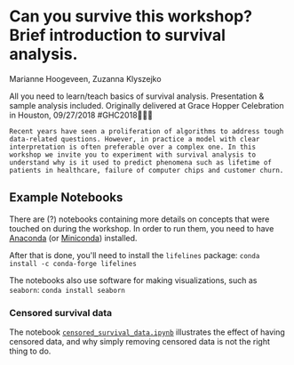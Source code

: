 # Can you survive this workshop? Brief introduction to survival analysis.
Marianne Hoogeveen, Zuzanna Klyszejko

All you need to learn/teach basics of survival analysis. Presentation &amp; sample analysis included. Originally delivered at Grace Hopper Celebration in Houston, 09/27/2018 #GHC2018👩🏾‍💻

```Recent years have seen a proliferation of algorithms to address tough data-related questions. However, in practice a model with clear interpretation is often preferable over a complex one. In this workshop we invite you to experiment with survival analysis to understand why is it used to predict phenomena such as lifetime of patients in healthcare, failure of computer chips and customer churn.```

## Example Notebooks 

There are (?) notebooks containing more details on concepts that were touched on during the workshop. In order to run them, you need to have [Anaconda](https://docs.anaconda.com/anaconda/install/) (or [Miniconda](https://conda.io/docs/glossary.html#miniconda-glossary)) installed.

After that is done, you'll need to install the `lifelines` package:
```conda install -c conda-forge lifelines```

The notebooks also use software for making visualizations, such as `seaborn`:
```conda install seaborn```

### Censored survival data

The notebook [`censored_survival_data.ipynb`](example_notebooks/censored_survival_data.ipynb) illustrates the effect of having censored data, and why simply removing censored data is not the right thing to do.
